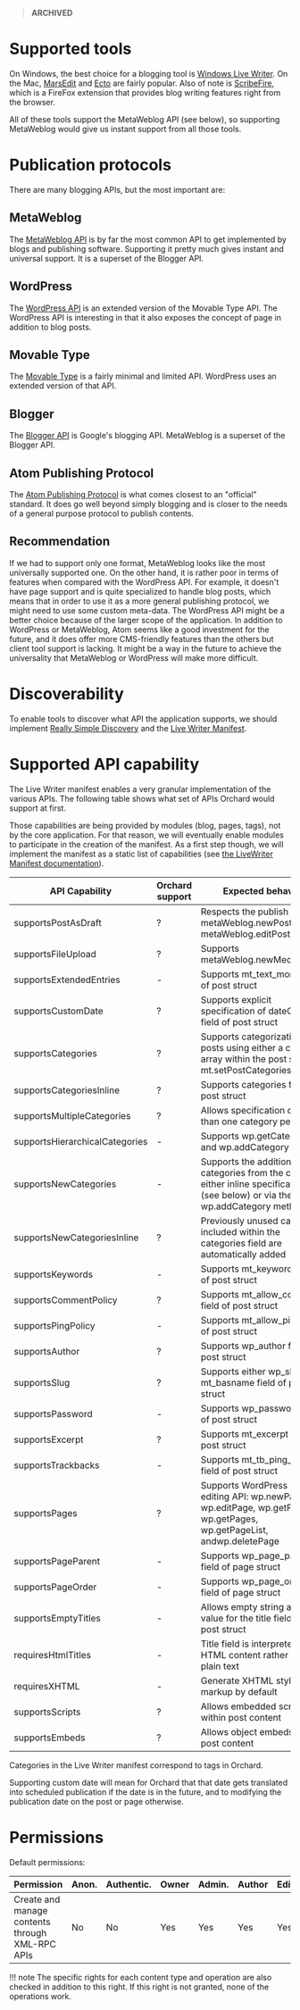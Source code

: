 > **ARCHIVED**


# Supported tools

On Windows, the best choice for a blogging tool is [Windows Live Writer](http://windowslivewriter.spaces.live.com). On the Mac, [MarsEdit](http://www.red-sweater.com/marsedit/) and [Ecto](http://illuminex.com/ecto/) are fairly popular. Also of note is [ScribeFire](http://www.scribefire.com/), which is a FireFox extension that provides blog writing features right from the browser.

All of these tools support the MetaWeblog API (see below), so supporting MetaWeblog would give us instant support from all those tools.

# Publication protocols

There are many blogging APIs, but the most important are:

## MetaWeblog

The [MetaWeblog API](http://www.xmlrpc.com/metaWeblogApi) is by far the most common API to get implemented by blogs and publishing software. Supporting it pretty much gives instant and universal support. It is a superset of the Blogger API.

## WordPress

The [WordPress API](http://codex.wordpress.org/XML-RPC_wp) is an extended version of the Movable Type API. The WordPress API is interesting in that it also exposes the concept of page in addition to blog posts.

## Movable Type

The [Movable Type](http://www.sixapart.com/developers/xmlrpc/movable_type_api/) is a fairly minimal and limited API. WordPress uses an extended version of that API.

## Blogger

The [Blogger API](http://code.google.com/apis/blogger/docs/2.0/developers_guide_protocol.html) is Google's blogging API. MetaWeblog is a superset of the Blogger API.

## Atom Publishing Protocol

The [Atom Publishing Protocol](http://www.atomenabled.org/developers/protocol/atom-protocol-spec.php) is what comes closest to an "official" standard. It does go well beyond simply blogging and is closer to the needs of a general purpose protocol to publish contents.

## Recommendation

If we had to support only one format, MetaWeblog looks like the most universally supported one. On the other hand, it is rather poor in terms of features when compared with the WordPress API. For example, it doesn't have page support and is quite specialized to handle blog posts, which means that in order to use it as a more general publishing protocol, we might need to use some custom meta-data. The WordPress API might be a better choice because of the larger scope of the application. In addition to WordPress or MetaWeblog, Atom seems like a good investment for the future, and it does offer more CMS-friendly features than the others but client tool support is lacking. It might be a way in the future to achieve the universality that MetaWeblog or WordPress will make more difficult.

# Discoverability

To enable tools to discover what API the application supports, we should implement [Really Simple Discovery](http://tales.phrasewise.com/rfc/rsd) and the [Live Writer Manifest](http://msdn.microsoft.com/en-us/library/bb463260.aspx).

# Supported API capability

The Live Writer manifest enables a very granular implementation of the various APIs. The following table shows what set of APIs Orchard would support at first.

Those capabilities are being provided by modules (blog, pages, tags), not by the core application. For that reason, we will eventually enable modules to participate in the creation of the manifest. As a first step though, we will implement the manifest as a static list of capabilities (see [the LiveWriter Manifest documentation](http://msdn.microsoft.com/en-us/library/bb463260.aspx)).

API Capability                 | Orchard support | Expected behavior
------------------------------ | --------------- | -----------------------------------------------------------------------------
supportsPostAsDraft            | ?               | Respects the publish flag on metaWeblog.newPost and metaWeblog.editPost calls
supportsFileUpload             | ?               | Supports metaWeblog.newMediaObject
supportsExtendedEntries        | -               | Supports mt_text_more field of post struct
supportsCustomDate             | ?               | Supports explicit specification of dateCreated field of post struct
supportsCategories             | ?               | Supports categorization of posts using either a category array within the post struct or mt.setPostCategories
supportsCategoriesInline       | ?               | Supports categories field of post struct
supportsMultipleCategories     | ?               | Allows specification of more than one category per post
supportsHierarchicalCategories | -               | Supports wp.getCategories and wp.addCategory
supportsNewCategories          | -               | Supports the addition of new categories from the client via either inline specification (see below) or via the wp.addCategory method
supportsNewCategoriesInline    | ?               | Previously unused categories included within the categories field are automatically added
supportsKeywords               | -               | Supports mt_keywords field of post struct
supportsCommentPolicy          | ?               | Supports mt_allow_comments field of post struct
supportsPingPolicy             | -               | Supports mt_allow_pings field of post struct
supportsAuthor                 | ?               | Supports wp_author field of post struct
supportsSlug                   | ?               | Supports either wp_slug or mt_basname field of post struct
supportsPassword               | -               | Supports wp_password field of post struct
supportsExcerpt                | ?               | Supports mt_excerpt field of post struct
supportsTrackbacks             | -               | Supports mt_tb_ping_urls field of post struct
supportsPages                  | ?               | Supports WordPress page editing API: wp.newPage, wp.editPage, wp.getPage, wp.getPages, wp.getPageList, andwp.deletePage
supportsPageParent             | -               | Supports wp_page_parent_id field of page struct
supportsPageOrder              | -               | Supports wp_page_order field of page struct
supportsEmptyTitles            | -               | Allows empty string as a valid value for the title field of the post struct
requiresHtmlTitles             | -               | Title field is interpreted as HTML content rather than plain text
requiresXHTML                  | -               | Generate XHTML style markup by default
supportsScripts                | ?               | Allows embedded script within post content
supportsEmbeds                 | ?               | Allows object embeds within post content

Categories in the Live Writer manifest correspond to tags in Orchard.

Supporting custom date will mean for Orchard that that date gets translated into scheduled publication if the date is in the future, and to modifying the publication date on the post or page otherwise.

# Permissions

Default permissions:

Permission                                      | Anon. | Authentic. | Owner | Admin. | Author | Editor
----------------------------------------------- | ----- | ---------- | ----- | ------ | ------ | ------
Create and manage contents through XML-RPC APIs | No    | No         | Yes   | Yes    | Yes    | Yes

!!! note
    The specific rights for each content type and operation are also checked in addition to this right.
    If this right is not granted, none of the operations work.
